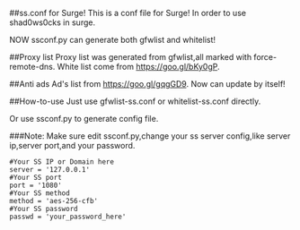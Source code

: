 ##ss.conf for Surge!
This is a conf file for Surge!
In order to use shad0ws0cks in surge.

NOW ssconf.py can generate both gfwlist and whitelist!

##Proxy list 
Proxy list was generated from gfwlist,all marked with force-remote-dns.
White list come from https://goo.gl/bKy0gP.

##Anti ads
Ad's list from https://goo.gl/gqgGD9.
Now can update by itself!

##How-to-use
Just use gfwlist-ss.conf or whitelist-ss.conf directly.

Or use ssconf.py to generate config file.

###Note:
Make sure edit ssconf.py,change your ss server config,like server ip,server port,and your password.


    #Your SS IP or Domain here
    server = '127.0.0.1'
    #Your SS port
    port = '1080'
    #Your SS method
    method = 'aes-256-cfb'
    #Your SS password
    passwd = 'your_password_here'
